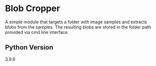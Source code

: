 # Blob Cropper

A simple module that targets a folder with image samples and extracts blobs from the samples. The resulting blobs are stored in the folder path provided via cmd line interface.

## Python Version

3.9.6
